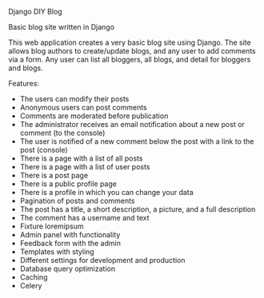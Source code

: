 Django DIY Blog

Basic blog site written in Django 

This web application creates a very basic blog site using Django. 
The site allows blog authors to create/update blogs, and any user to add comments via a form. 
Any user can list all bloggers, all blogs, and detail for bloggers and blogs.

Features:
- The users can modify their posts
- Anonymous users can post comments
- Comments are moderated before publication 
- The administrator receives an email notification about a new post or comment (to the console)
- The user is notified of a new comment below the post with a link to the post (console) 
- There is a page with a list of all posts
- There is a page with a list of user posts
- There is a post page
- There is a public profile page
- There is a profile in which you can change your data
- Pagination of posts and comments
- The post has a title, a short description, a picture, and a full description
- The comment has a username and text
- Fixture loremipsum
- Admin panel with functionality
- Feedback form with the admin
- Templates with styling
- Different settings for development and production
- Database query optimization
- Caching
- Celery